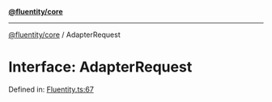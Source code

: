 [**@fluentity/core**](../README.md)

***

[@fluentity/core](../globals.md) / AdapterRequest

# Interface: AdapterRequest

Defined in: [Fluentity.ts:67](https://github.com/cedricpierre/fluentity-core/blob/0bde7ab55f008509f5d7235ad7daff819b6ed269/src/Fluentity.ts#L67)
